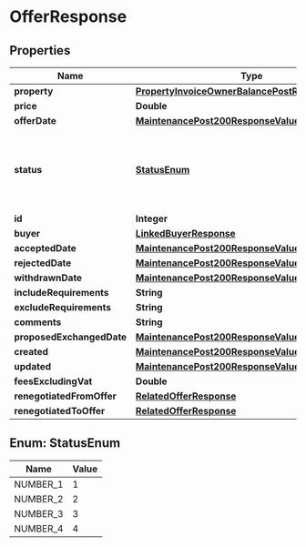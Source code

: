 

# OfferResponse


## Properties

| Name | Type | Description | Notes |
|------------ | ------------- | ------------- | -------------|
|**property** | [**PropertyInvoiceOwnerBalancePostRequestProperty**](PropertyInvoiceOwnerBalancePostRequestProperty.md) |  |  [optional] |
|**price** | **Double** |  |  [optional] |
|**offerDate** | [**MaintenancePost200ResponseValueCreatedDate**](MaintenancePost200ResponseValueCreatedDate.md) |  |  [optional] |
|**status** | [**StatusEnum**](#StatusEnum) | 1 &#x3D; Pending, 2 &#x3D; Withdrawn, 3 &#x3D; Rejected, 4 &#x3D; Accepted |  [optional] |
|**id** | **Integer** |  |  [optional] |
|**buyer** | [**LinkedBuyerResponse**](LinkedBuyerResponse.md) |  |  [optional] |
|**acceptedDate** | [**MaintenancePost200ResponseValueCreatedDate**](MaintenancePost200ResponseValueCreatedDate.md) |  |  [optional] |
|**rejectedDate** | [**MaintenancePost200ResponseValueCreatedDate**](MaintenancePost200ResponseValueCreatedDate.md) |  |  [optional] |
|**withdrawnDate** | [**MaintenancePost200ResponseValueCreatedDate**](MaintenancePost200ResponseValueCreatedDate.md) |  |  [optional] |
|**includeRequirements** | **String** |  |  [optional] |
|**excludeRequirements** | **String** |  |  [optional] |
|**comments** | **String** |  |  [optional] |
|**proposedExchangedDate** | [**MaintenancePost200ResponseValueCreatedDate**](MaintenancePost200ResponseValueCreatedDate.md) |  |  [optional] |
|**created** | [**MaintenancePost200ResponseValueCreatedDate**](MaintenancePost200ResponseValueCreatedDate.md) |  |  [optional] |
|**updated** | [**MaintenancePost200ResponseValueCreatedDate**](MaintenancePost200ResponseValueCreatedDate.md) |  |  [optional] |
|**feesExcludingVat** | **Double** |  |  [optional] |
|**renegotiatedFromOffer** | [**RelatedOfferResponse**](RelatedOfferResponse.md) |  |  [optional] |
|**renegotiatedToOffer** | [**RelatedOfferResponse**](RelatedOfferResponse.md) |  |  [optional] |



## Enum: StatusEnum

| Name | Value |
|---- | -----|
| NUMBER_1 | 1 |
| NUMBER_2 | 2 |
| NUMBER_3 | 3 |
| NUMBER_4 | 4 |



